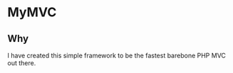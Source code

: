 MyMVC
=====

Why
---
I have created this simple framework to be the fastest barebone PHP MVC out there.